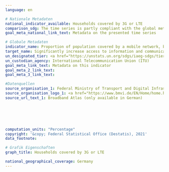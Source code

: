 ```yaml
---
language: en    

# Nationale Metadaten    
national_indicator_available: Households covered by 3G or LTE    
comparison_sdg: The time series is partly compliant with the global metadata.    
goal_meta_national_link_text: Metadata on the presented time series    

# Globale Metadaten    
indicator_name: Proportion of population covered by a mobile network, by technology    
target_name: Significantly increase access to information and communications technology and strive to provide universal and affordable access to the Internet in least developed countries by 2020    
un_designated_tier: <a href="https://unstats.un.org/sdgs/iaeg-sdgs/tier-classification/" title="Click here for more information on the UN tier classification."  target="_blank">Tier I</a>    
un_custodian_agency: International Telecommunication Union (ITU)    
goal_meta_link_text: Metadata on this indicator    
goal_meta_2_link_text:     
goal_meta_3_link_text:     

#Datenquellen
source_organisation_1: Federal Ministry of Transport and Digital Infrastructure
source_organisation_logo_1: <a href="https://www.bmvi.de/EN/Home/home.html"><img src="https://g205sdgs.github.io/sdg-indicators/public/OrgImgEn/bmvi.png" alt="Logo bmvi" style="height:60px; width:148px" /></a>
source_url_text_1: Broadband Atlas (only available in German)





    
computation_units: "Percentage"    
copyright: '&copy; Federal Statistical Office (Destatis), 2021'    
data_footnote:     

# Grafik Eigenschaften    
graph_title: Households covered by 3G or LTE    

national_geographical_coverage: Germany    
---
```


<span></span>